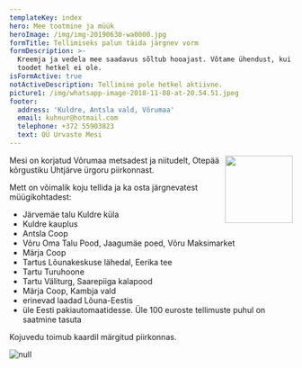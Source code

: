 ```yaml
---
templateKey: index
hero: Mee tootmine ja müük
heroImage: /img/img-20190630-wa0000.jpg
formTitle: Tellimiseks palun täida järgnev vorm
formDescription: >-
  Kreemja ja vedela mee saadavus sõltub hooajast. Võtame ühendust, kui vastavat
  toodet hetkel ei ole.
isFormActive: true
notActiveDescription: Tellimine pole hetkel aktiivne.
picture1: /img/whatsapp-image-2018-11-08-at-20.54.51.jpeg
footer:
  address: 'Kuldre, Antsla vald, Võrumaa'
  email: kuhnur@hotmail.com
  telephone: +372 55903823
  text: OÜ Urvaste Mesi
---
```

<a href="https://umamekk.ee" title="Kohaliku Vana-Võromaa toidu ja joogi kaubamärk" target="_blank"><img src="/img/uma-mekk-jpg-logo.jpeg" width="120" style="float:right;"/></a><p>Mesi on korjatud Võrumaa metsadest ja niitudelt, Otepää kõrgustiku Uhtjärve ürgoru piirkonnast. </p>

Mett on võimalik koju tellida ja ka osta järgnevatest müügikohtadest:

* Järvemäe talu Kuldre küla 
* Kuldre kauplus
* Antsla Coop
* Võru Oma Talu Pood, Jaagumäe poed, Võru Maksimarket
* Märja Coop
* Tartus Lõunakeskuse lähedal, Eerika tee
* Tartu Turuhoone
* Tartu Väliturg, Saarepiiga kalapood
* Märja Coop, Kambja vald
* erinevad laadad Lõuna-Eestis
* üle Eesti pakiautomaatidesse. Üle 100 euroste tellimuste puhul on saatmine tasuta

Kojuvedu toimub kaardil märgitud piirkonnas.

![null](/img/piirkond.jpg)
